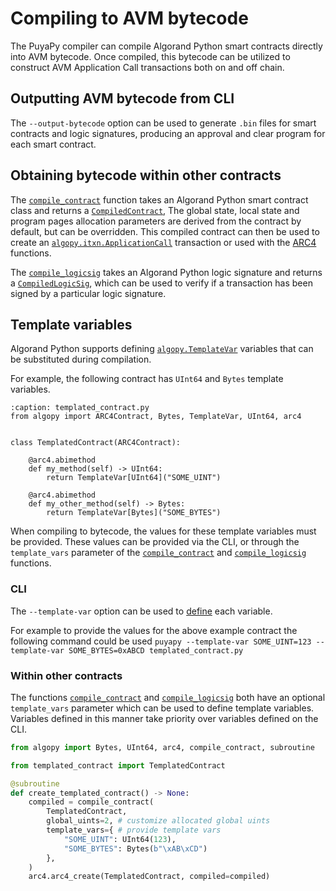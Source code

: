 # Compiling to AVM bytecode

The PuyaPy compiler can compile Algorand Python smart contracts directly into AVM bytecode. 
Once compiled, this bytecode can be utilized to construct AVM Application Call transactions both on and off chain.

## Outputting AVM bytecode from CLI

The `--output-bytecode` option can be used to generate `.bin` files for smart contracts and logic signatures, producing an approval and clear program for each smart contract.

## Obtaining bytecode within other contracts

The [`compile_contract`](#algopy.compile_contract) function takes an Algorand Python smart contract class and returns a [`CompiledContract`](#algopy.CompiledContract),
The global state, local state and program pages allocation parameters are derived from the contract by default, but can be overridden.
This compiled contract can then be used to create an [`algopy.itxn.ApplicationCall`](#algopy.itxn.ApplicationCall) transaction or used with the [ARC4](#arc4-contracts) functions.  

The [`compile_logicsig`](#algopy.compile_logicsig) takes an Algorand Python logic signature and returns a [`CompiledLogicSig`](#algopy.CompiledLogicSig), which can be used to
verify if a transaction has been signed by a particular logic signature.

## Template variables
Algorand Python supports defining [`algopy.TemplateVar`](#algopy.TemplateVar) variables that can be substituted during compilation.

For example, the following contract has `UInt64` and `Bytes` template variables.
```{code-block} python
:caption: templated_contract.py
from algopy import ARC4Contract, Bytes, TemplateVar, UInt64, arc4


class TemplatedContract(ARC4Contract):

    @arc4.abimethod
    def my_method(self) -> UInt64:
        return TemplateVar[UInt64]("SOME_UINT")

    @arc4.abimethod
    def my_other_method(self) -> Bytes:
        return TemplateVar[Bytes]("SOME_BYTES")
```

When compiling to bytecode, the values for these template variables must be provided. These values can be provided via the CLI, 
or through the `template_vars` parameter of the [`compile_contract`](#algopy.compile_contract) and [`compile_logicsig`](#algopy.compile_logicsig) functions.

### CLI

The `--template-var` option can be used to [define](compiler.md#defining-template-values) each variable.

For example to provide the values for the above example contract the following command could be used
`puyapy --template-var SOME_UINT=123 --template-var SOME_BYTES=0xABCD templated_contract.py`

### Within other contracts

The functions [`compile_contract`](#algopy.compile_contract) and [`compile_logicsig`](#algopy.compile_logicsig) both have an optional `template_vars` parameter
which can be used to define template variables. Variables defined in this manner take priority over variables defined on the CLI.

```python
from algopy import Bytes, UInt64, arc4, compile_contract, subroutine

from templated_contract import TemplatedContract

@subroutine
def create_templated_contract() -> None:
    compiled = compile_contract(
        TemplatedContract,
        global_uints=2, # customize allocated global uints
        template_vars={ # provide template vars
            "SOME_UINT": UInt64(123),
            "SOME_BYTES": Bytes(b"\xAB\xCD")
        },
    )
    arc4.arc4_create(TemplatedContract, compiled=compiled)
```
